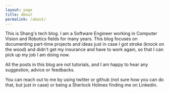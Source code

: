 ```yaml
---
layout: page
title: About
permalink: /about/
---
```


This is Shang's tech blog. I am a Software Engineer working in Computer Vision and Robotics fields for many years. This blog focuses on documenting part-time projects and ideas just in case I got stroke (knock on the wood) and didn't get my insurance and have to work again, so that I can pick up my job I am doing now.

All the posts in this blog are not tutorials, and I am happy to hear any suggestion, advice or feedbacks.

You can reach out to me by using twitter or github (not sure how you can do that, but just in case) or being a Sherlock Holmes finding me on Linkedin.